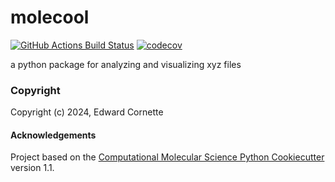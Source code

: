 molecool
==============================
[//]: # (Badges)
[![GitHub Actions Build Status](https://github.com/REPLACE_WITH_OWNER_ACCOUNT/molecool/workflows/CI/badge.svg)](https://github.com/REPLACE_WITH_OWNER_ACCOUNT/molecool/actions?query=workflow%3ACI)
[![codecov](https://codecov.io/gh/REPLACE_WITH_OWNER_ACCOUNT/molecool/branch/main/graph/badge.svg)](https://codecov.io/gh/REPLACE_WITH_OWNER_ACCOUNT/molecool/branch/main)


a python package for analyzing and visualizing xyz files

### Copyright

Copyright (c) 2024, Edward Cornette


#### Acknowledgements
 
Project based on the 
[Computational Molecular Science Python Cookiecutter](https://github.com/molssi/cookiecutter-cms) version 1.1.
